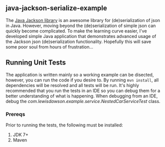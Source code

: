## java-jackson-serialize-example
The [Java Jackson library](https://github.com/FasterXML/jackson) is an awesome library for (de)serialization of json in Java. However, moving beyond the (de)serialization of simple json can quickly become complicated. To make the learning curve easier, I've developed simple Java application that demonstrates advanced usage of the Jackson json (de)serialization functionality. Hopefully this will save some poor soul from hours of frustration...

## Running Unit Tests
The application is written mainly so a working example can be disected, however, you can run the code if you desire to. By running `mvn install`, all dependencies will be resolved and all tests will be run. It's highly recommended that you run the tests in an IDE so you can debug them for a better understanding of what is happening. When debugging from an IDE, debug the _com.lewisdawson.example.service.NestedCarServiceTest_ class.

### Prereqs
Prior to running the tests, the following must be installed:

1. JDK 7+
1. Maven